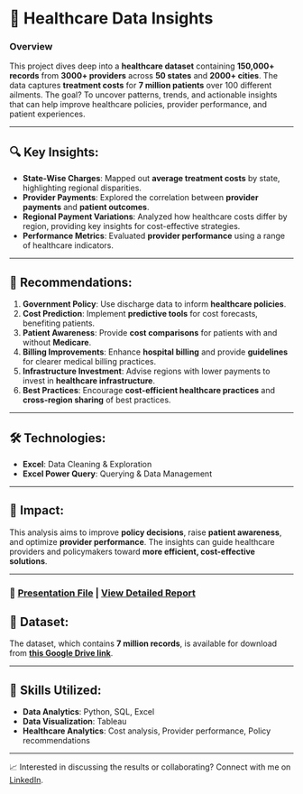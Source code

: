 # 🏥 Healthcare Data Insights

### Overview
This project dives deep into a **healthcare dataset** containing **150,000+ records** from **3000+ providers** across **50 states** and **2000+ cities**. The data captures **treatment costs** for **7 million patients** over 100 different ailments. The goal? To uncover patterns, trends, and actionable insights that can help improve healthcare policies, provider performance, and patient experiences.

---

## 🔍 Key Insights:
- **State-Wise Charges**: Mapped out **average treatment costs** by state, highlighting regional disparities.
- **Provider Payments**: Explored the correlation between **provider payments** and **patient outcomes**.
- **Regional Payment Variations**: Analyzed how healthcare costs differ by region, providing key insights for cost-effective strategies.
- **Performance Metrics**: Evaluated **provider performance** using a range of healthcare indicators.

---

## 📝 Recommendations:
1. **Government Policy**: Use discharge data to inform **healthcare policies**.
2. **Cost Prediction**: Implement **predictive tools** for cost forecasts, benefiting patients.
3. **Patient Awareness**: Provide **cost comparisons** for patients with and without **Medicare**.
4. **Billing Improvements**: Enhance **hospital billing** and provide **guidelines** for clearer medical billing practices.
5. **Infrastructure Investment**: Advise regions with lower payments to invest in **healthcare infrastructure**.
6. **Best Practices**: Encourage **cost-efficient healthcare practices** and **cross-region sharing** of best practices.

---

## 🛠️ Technologies:
- **Excel**: Data Cleaning & Exploration
- **Excel Power Query**: Querying & Data Management


---

## 🚀 Impact:
This analysis aims to improve **policy decisions**, raise **patient awareness**, and optimize **provider performance**. The insights can guide healthcare providers and policymakers toward **more efficient, cost-effective solutions**.

---

### 🌟 [Presentation File](https://github.com/Popsy96/HealthCareDataAnalysis/blob/main/HealthCare_DataAnalysis_Report.pdf) | [View Detailed Report](https://github.com/Popsy96/HealthCareDataAnalysis/blob/main/Health_care_Provider_DataAnalysis_Report_poojit.pdf)

## 📂 Dataset:
The dataset, which contains **7 million records**, is available for download from **[this Google Drive link](https://docs.google.com/spreadsheets/d/1fXULUr5tHR6y_yqcOh-El2WsrUuGpzuO/edit?usp=sharing&ouid=117538744226683945412&rtpof=true&sd=true)**.

---

## 💼 Skills Utilized:
- **Data Analytics**: Python, SQL, Excel
- **Data Visualization**: Tableau
- **Healthcare Analytics**: Cost analysis, Provider performance, Policy recommendations

---

📈 Interested in discussing the results or collaborating? Connect with me on [LinkedIn](https://www.linkedin.com/in/poojitkasina-aus23/).
